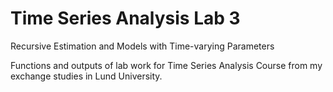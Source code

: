 # Time Series Analysis Lab 3
Recursive Estimation and Models with Time-varying Parameters

Functions and outputs of lab work for Time Series Analysis Course from my exchange studies in Lund University.
